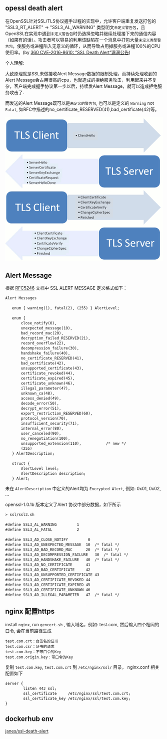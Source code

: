 ## opessl death alert

在OpenSSL针对SSL/TLS协议握手过程的实现中，允许客户端重复发送打包的 "SSL3_RT_ALERT" -> "SSL3_AL_WARNING" 类型明文`未定义警告包`，且OpenSSL在实现中遇到`未定义警告包`时仍选择忽略并继续处理接下来的通信内容（如果有的话）。攻击者可以容易的利用该缺陷在一个消息中打包大量`未定义类型警告包`，使服务或进程陷入无意义的循环，从而导致占用掉服务或进程100%的CPU使用率。(by [360 CVE-2016-8610: “SSL Death Alert“漏洞公告](http://bobao.360.cn/learning/detail/3137.html))

个人理解: 

大致原理就是SSL未做接收Alert Message数据的限制处理，而持续处理收到的Alert Message会占用很高的cpu，也就造成的拒绝服务攻击，利用起来并不复杂，客户端完成握手协议第一步以后，持续发Alert Message，就可以造成拒绝服务攻击了.

而发送的Alert Message既可以是`未定义的警告包`, 也可以是定义的 `Warning` not `Fatal`, 如RFC中描述的no_certificate_RESERVED(41),bad_certificate(42)等。

![](openssl.png)

## Alert Message 

根据 [RFC5246](https://tools.ietf.org/html/rfc5246) 文档中 SSL ALERT MESSAGE 定义格式如下：

```
Alert Messages

   enum { warning(1), fatal(2), (255) } AlertLevel;

   enum {
       close_notify(0),
       unexpected_message(10),
       bad_record_mac(20),
       decryption_failed_RESERVED(21),
       record_overflow(22),
       decompression_failure(30),
       handshake_failure(40),
       no_certificate_RESERVED(41),
       bad_certificate(42),
       unsupported_certificate(43),
       certificate_revoked(44),
       certificate_expired(45),
       certificate_unknown(46),
       illegal_parameter(47),
       unknown_ca(48),
       access_denied(49),
       decode_error(50),
       decrypt_error(51),
       export_restriction_RESERVED(60),
       protocol_version(70),
       insufficient_security(71),
       internal_error(80),
       user_canceled(90),
       no_renegotiation(100),
       unsupported_extension(110),           /* new */
       (255)
   } AlertDescription;

   struct {
       AlertLevel level;
       AlertDescription description;
   } Alert;
```

未在 `AlertDescription` 中定义的Alert均为 `Encrypted Alert`, 例如: 0x01, 0x02, ...

openssl-1.0.1b 版本定义了Alert 协议中部分数据，如下所示
```
> ssl/ssl3.sh

#define SSL3_AL_WARNING			1
#define SSL3_AL_FATAL			2

#define SSL3_AD_CLOSE_NOTIFY		 0
#define SSL3_AD_UNEXPECTED_MESSAGE	10	/* fatal */
#define SSL3_AD_BAD_RECORD_MAC		20	/* fatal */
#define SSL3_AD_DECOMPRESSION_FAILURE	30	/* fatal */
#define SSL3_AD_HANDSHAKE_FAILURE	40	/* fatal */
#define SSL3_AD_NO_CERTIFICATE		41
#define SSL3_AD_BAD_CERTIFICATE		42
#define SSL3_AD_UNSUPPORTED_CERTIFICATE	43
#define SSL3_AD_CERTIFICATE_REVOKED	44
#define SSL3_AD_CERTIFICATE_EXPIRED	45
#define SSL3_AD_CERTIFICATE_UNKNOWN	46
#define SSL3_AD_ILLEGAL_PARAMETER	47	/* fatal */
```

## nginx 配置https

install `nginx`, run `gencert.sh` , 输入域名，例如: test.com, 然后输入四个相同的口令, 会在当前路径生成

```
test.com.crt：自签名的证书
test.com.csr：证书的请求
test.com.key：不带口令的Key
test.com.origin.key：带口令的Key
```

复制 `test.com.key`, `test.com.crt` 到 `/etc/nginx/ssl/` 目录， nginx.conf 相关配置如下

```
server {
        listen 443 ssl;
        ssl_certificate     /etc/nginx/ssl/test.com.crt;
        ssl_certificate_key /etc/nginx/ssl/test.com.key;
}
```

## dockerhub env

[janes/ssl-death-alert](https://hub.docker.com/r/janes/ssl-death-alert/)
